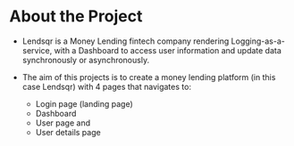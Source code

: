 # About the Project

- Lendsqr is a Money Lending fintech company rendering Logging-as-a-service, with a Dashboard to access user information and update data synchronously or asynchronously.

- The aim of this projects is to create a money lending platform (in this case Lendsqr) with 4 pages that navigates to:

  - Login page (landing page)
  - Dashboard
  - User page and
  - User details page